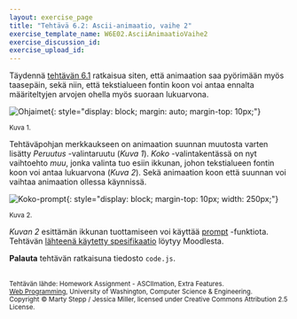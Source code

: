 ```yaml
---
layout: exercise_page
title: "Tehtävä 6.2: Ascii-animaatio, vaihe 2"
exercise_template_name: W6E02.AsciiAnimaatioVaihe2
exercise_discussion_id: 
exercise_upload_id: 
---
```


Täydennä [tehtävän 6.1](../tehtava61) ratkaisua siten, että animaation saa pyörimään myös  taasepäin, sekä niin, että tekstialueen fontin koon voi antaa ennalta määriteltyjen arvojen ohella myös suoraan lukuarvona.


![Ohjaimet](../img/ohjaimet.png "Ohjaimet"){: style="display: block; margin: auto; margin-top: 10px;"}

<small>Kuva 1.</small>


Tehtäväpohjan merkkaukseen on animaation suunnan muutosta varten lisätty *Peruutus* -valintaruutu (*Kuva 1*). *Koko* -valintakentässä on nyt vaihtoehto *muu*, jonka valinta tuo esiin ikkunan, johon tekstialueen fontin koon voi antaa lukuarvona (*Kuva 2*). Sekä animaation koon että suunnan voi vaihtaa animaation ollessa käynnissä.


![Koko-prompt](../img/custom-koko.png "Koko-prompt"){: style="display: block; margin-top: 10px; width: 250px;"}

<small>Kuva 2.</small>

*Kuvan 2* esittämän ikkunan tuottamiseen voi käyttää [prompt][prompt] -funktiota. Tehtävän [lähteenä käytetty spesifikaatio][speksi] löytyy Moodlesta.

[prompt]: https://www.w3schools.com/jsref/met_win_prompt.asp
[speksi]: https://moodle2.tut.fi/mod/resource/view.php?id=319587


**Palauta** tehtävän ratkaisuna tiedosto `code.js`.


<br/><small>
Tehtävän lähde: Homework Assignment - ASCIImation, Extra Features.<br/> 
[Web Programming][cse154], University of Washington, Computer Science & Engineering.<br/>
Copyright © Marty Stepp / Jessica Miller, licensed under Creative Commons Attribution 2.5 License.
</small>

<br/>

[cse154]:https://courses.cs.washington.edu/courses/cse154/

